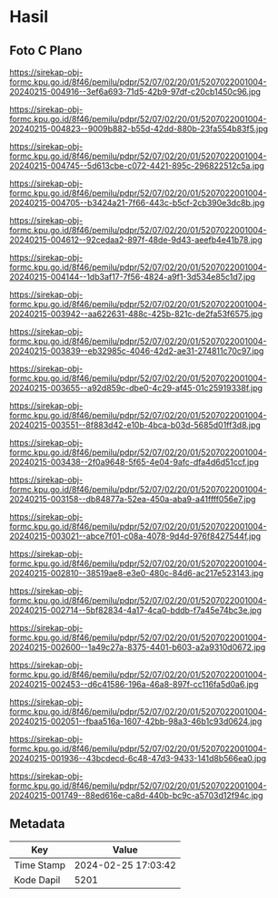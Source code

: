 # Hasil

## Foto C Plano

https://sirekap-obj-formc.kpu.go.id/8f46/pemilu/pdpr/52/07/02/20/01/5207022001004-20240215-004916--3ef6a693-71d5-42b9-97df-c20cb1450c96.jpg

https://sirekap-obj-formc.kpu.go.id/8f46/pemilu/pdpr/52/07/02/20/01/5207022001004-20240215-004823--9009b882-b55d-42dd-880b-23fa554b83f5.jpg

https://sirekap-obj-formc.kpu.go.id/8f46/pemilu/pdpr/52/07/02/20/01/5207022001004-20240215-004745--5d613cbe-c072-4421-895c-296822512c5a.jpg

https://sirekap-obj-formc.kpu.go.id/8f46/pemilu/pdpr/52/07/02/20/01/5207022001004-20240215-004705--b3424a21-7f66-443c-b5cf-2cb390e3dc8b.jpg

https://sirekap-obj-formc.kpu.go.id/8f46/pemilu/pdpr/52/07/02/20/01/5207022001004-20240215-004612--92cedaa2-897f-48de-9d43-aeefb4e41b78.jpg

https://sirekap-obj-formc.kpu.go.id/8f46/pemilu/pdpr/52/07/02/20/01/5207022001004-20240215-004144--1db3af17-7f56-4824-a9f1-3d534e85c1d7.jpg

https://sirekap-obj-formc.kpu.go.id/8f46/pemilu/pdpr/52/07/02/20/01/5207022001004-20240215-003942--aa622631-488c-425b-821c-de2fa53f6575.jpg

https://sirekap-obj-formc.kpu.go.id/8f46/pemilu/pdpr/52/07/02/20/01/5207022001004-20240215-003839--eb32985c-4046-42d2-ae31-274811c70c97.jpg

https://sirekap-obj-formc.kpu.go.id/8f46/pemilu/pdpr/52/07/02/20/01/5207022001004-20240215-003655--a92d859c-dbe0-4c29-af45-01c25919338f.jpg

https://sirekap-obj-formc.kpu.go.id/8f46/pemilu/pdpr/52/07/02/20/01/5207022001004-20240215-003551--8f883d42-e10b-4bca-b03d-5685d01ff3d8.jpg

https://sirekap-obj-formc.kpu.go.id/8f46/pemilu/pdpr/52/07/02/20/01/5207022001004-20240215-003438--2f0a9648-5f65-4e04-9afc-dfa4d6d51ccf.jpg

https://sirekap-obj-formc.kpu.go.id/8f46/pemilu/pdpr/52/07/02/20/01/5207022001004-20240215-003158--db84877a-52ea-450a-aba9-a41ffff056e7.jpg

https://sirekap-obj-formc.kpu.go.id/8f46/pemilu/pdpr/52/07/02/20/01/5207022001004-20240215-003021--abce7f01-c08a-4078-9d4d-976f8427544f.jpg

https://sirekap-obj-formc.kpu.go.id/8f46/pemilu/pdpr/52/07/02/20/01/5207022001004-20240215-002810--38519ae8-e3e0-480c-84d6-ac217e523143.jpg

https://sirekap-obj-formc.kpu.go.id/8f46/pemilu/pdpr/52/07/02/20/01/5207022001004-20240215-002714--5bf82834-4a17-4ca0-bddb-f7a45e74bc3e.jpg

https://sirekap-obj-formc.kpu.go.id/8f46/pemilu/pdpr/52/07/02/20/01/5207022001004-20240215-002600--1a49c27a-8375-4401-b603-a2a9310d0672.jpg

https://sirekap-obj-formc.kpu.go.id/8f46/pemilu/pdpr/52/07/02/20/01/5207022001004-20240215-002453--d6c41586-196a-46a8-897f-cc116fa5d0a6.jpg

https://sirekap-obj-formc.kpu.go.id/8f46/pemilu/pdpr/52/07/02/20/01/5207022001004-20240215-002051--fbaa516a-1607-42bb-98a3-46b1c93d0624.jpg

https://sirekap-obj-formc.kpu.go.id/8f46/pemilu/pdpr/52/07/02/20/01/5207022001004-20240215-001936--43bcdecd-6c48-47d3-9433-141d8b566ea0.jpg

https://sirekap-obj-formc.kpu.go.id/8f46/pemilu/pdpr/52/07/02/20/01/5207022001004-20240215-001749--88ed616e-ca8d-440b-bc9c-a5703d12f94c.jpg


## Metadata

| Key        | Value               |
| ---------- | ------------------- |
| Time Stamp | 2024-02-25 17:03:42 |
| Kode Dapil | 5201                |



